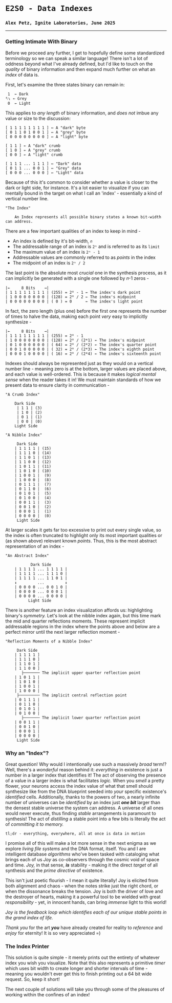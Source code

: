 # `E2S0 - Data Indexes`
### `Alex Petz, Ignite Laboratories, June 2025`

---

### Getting Intimate With Binary
Before we proceed any further, I get to hopefully define some standardized terminology so we can speak a similar 
language!  There isn't a lot of oddness beyond what I've already defined, but I'd like to touch on the _quality_ 
of binary information and then expand much further on what an _index_ of data is.

First, let's examine the three states binary can remain in:

     1  ← Dark
    ⁰⁄₁ ← Grey
     0  ← Light

This applies to _any length_ of binary information, and _does not_ imbue any value or size to the discussion:

    [ 1 1 1 1 1 1 1 1 ] ← A "dark" byte
    [ 0 1 1 0 1 0 0 1 ] ← A "grey" byte
    [ 0 0 0 0 0 0 0 0 ] ← A "light" byte

    [ 1 1 ] ← A "dark" crumb
    [ 1 0 ] ← A "grey" crumb
    [ 0 0 ] ← A "light" crumb

    [ 1 1 1 ... 1 1 1 ] ← "Dark" data
    [ 0 1 1 ... 0 0 1 ] ← "Grey" data
    [ 0 0 0 ... 0 0 0 ] ← "Light" data

Because of this it's common to consider whether a value is closer to the dark or light side, for instance.  It's
a lot easier to visualize if you can mentally bound in the target on what I call an 'index' - essentially a
kind of vertical number line.

    "The Index"

        An Index represents all possible binary states a known bit-width can address.

There are a few important qualities of an index to keep in mind -

- An index is defined by it's bit-width, `𝑛`
- The addressable range of an index is `2ⁿ` and is referred to as its `limit`
- The maximum value of an index is `2ⁿ - 1`
- Addressable values are commonly referred to as _points_ in the index
- The midpoint of an index is `2ⁿ / 2`

The last point is the absolute most _crucial_ one in the synthesis process, as it can implicitly be generated 
with a single one followed by 𝑛-1 zeros -

    |←     8 Bits    →|
    | 1 1 1 1 1 1 1 1 | (255) = 2⁸ - 1 ← The index's dark point
    | 1 0 0 0 0 0 0 0 | (128) = 2⁸ / 2 ← The index's midpoint
    | 0 0 0 0 0 0 0 0 | ( 0 ) = 0      ← The index's light point

In fact, the zero length (plus one) before the first one represents the number of times to halve the data,
making each point _very_ easy to implicitly synthesize -

    |←     8 Bits    →|
    | 1 1 1 1 1 1 1 1 | (255) = 2⁸ - 1 
    | 1 0 0 0 0 0 0 0 | (128) = 2⁸ / (2*1) ← The index's midpoint
    | 0 1 0 0 0 0 0 0 | ( 64) = 2⁸ / (2*2) ← The index's quarter point
    | 0 0 1 0 0 0 0 0 | ( 32) = 2⁸ / (2*3) ← The index's eighth point
    | 0 0 0 1 0 0 0 0 | ( 16) = 2⁸ / (2*4) ← The index's sixteenth point

Indexes should always be represented just as they would on a vertical number line - meaning zero is at the 
bottom, larger values are placed above, and each value is well-ordered.  This is because it makes _logical
mental sense_ when the reader takes it in!  We must maintain standards of how we present data to ensure
clarity in communication -

    "A Crumb Index"

        Dark Side
         | 1 1 | (3)
         | 1 0 | (2)
         | 0 1 | (1)
         | 0 0 | (0)
        Light Side

    "A Nibble Index"

         Dark Side
        | 1 1 1 1 | (15)
        | 1 1 1 0 | (14)
        | 1 1 0 1 | (13)
        | 1 1 0 0 | (12)
        | 1 0 1 1 | (11)
        | 1 0 1 0 | (10)
        | 1 0 0 1 |  (9)
        | 1 0 0 0 |  (8)
        | 0 1 1 1 |  (7)
        | 0 1 1 0 |  (6)
        | 0 1 0 1 |  (5)
        | 0 1 0 0 |  (4)
        | 0 0 1 1 |  (3)
        | 0 0 1 0 |  (2)
        | 0 0 0 1 |  (1)
        | 0 0 0 0 |  (0)
         Light Side

At larger scales it gets far too excessive to print out every single value, so the index is often truncated 
to highlight only its most important qualities or (as shown above) relevant known _points_.  Thus, this is 
the most abstract representation of an index -

    "An Abstract Index"

               Dark Side
        | 1 1 1 1 ... 1 1 1 1 | 
        | 1 1 1 1 ... 1 1 1 0 |
        | 1 1 1 1 ... 1 1 0 1 |
        ↕         ...         ↕
        | 0 0 0 0 ... 0 0 1 0 |
        | 0 0 0 0 ... 0 0 0 1 |
        | 0 0 0 0 ... 0 0 0 0 |
              Light Side

There is another feature an index visualization affords us: highlighting binary's _symmetry._  Let's look at the
nibble index again, but this time mark the mid and quarter reflections moments.  These represent implicit addressable
regions in the index where the points above and below are a perfect mirror until the next larger reflection moment -

    "Reflection Moments of a Nibble Index"

         Dark Side
        | 1 1 1 1 ] 
        | 1 1 1 0 ]
        | 1 1 0 1 ]
        | 1 1 0 0 ]
           ├─────── The implicit upper quarter reflection point
        | 1 0 1 1 |
        | 1 0 1 0 |
        | 1 0 0 1 |
        | 1 0 0 0 |
         ├───────── The implicit central reflection point
        | 0 1 1 1 |
        | 0 1 1 0 |
        | 0 1 0 1 |
        | 0 1 0 0 |
           ├─────── The implicit lower quarter reflection point
        | 0 0 1 1 |
        | 0 0 1 0 |
        | 0 0 0 1 |
        | 0 0 0 0 |
         Light Side

### Why an "Index"?

Great question!  Why would I intentionally use such a massively _broad_ term!? Well, there's a _wonderful_ reason behind 
it: _everything_ in existence is just a number in a larger index that identifies it! The act of observing the presence 
of a value in a larger index is what facilitates _logic._  When you _smell_ a pretty flower, your neurons access the 
index value of what that smell should synthesize like from the DNA blueprint seeded into _your_ specific existence's 
_identified_ cells.  Additionally, thanks to the powers of two, a nearly infinite number of universes can be 
_identified_ by an index just **_one bit_** larger than the densest stable universe the system can address.  A 
universe of all ones would never execute, thus finding _stable_ arrangements is paramount to synthesis!  The act of 
_distilling_ a stable point into a few bits is literally the act of _committing it to memory._ 

    tl;dr - everything, everywhere, all at once is data in motion

I promise all of this will make a lot more sense in the next enigma as we explore _living file systems_ and the DNA
format, itself.  You and I are intelligent database _algorithms_ who've been tasked with cataloging what brings each 
of us _Joy_ as co-observers through the cosmic void of space and time.  _Joy,_ in that sense, _**is**_ stability - making
it the direct _target_ of all synthesis and the _prime directive_ of existence.

This isn't just poetic flourish - I mean it quite literally!  Joy is elicited from both alignment and chaos - 
when the notes strike just the right chord, or when the dissonance breaks the tension.  Joy is both the driver of love 
and the destroyer of hearts, making it a powerful tool to be wielded with great _responsibility_ - yet, in innocent 
hands, can bring _immense_ light to this world! 

_Joy is the feedback loop which identifies each of our unique stable points in the grand index of life._

_Thank you_ for the art _**you**_ have already created for reality to _reference_ and _enjoy_ for eternity!  It is so 
very appreciated =)

### The Index Printer

This solution is quite simple - it merely prints out the entirety of whatever index you wish you visualize.
Note that this also represents a primitive _timer_ which uses bit width to create longer and shorter intervals of
time - meaning you wouldn't ever get this to finish printing out a 64 bit wide request.  So, keep it short!

The next couple of solutions will take you through some of the pleasures of working within the confines of an index!